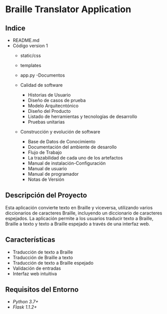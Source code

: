 # Braille Translator Application
## Indice

- README.md
- Código version 1
  - static/css
  - templates
  - app.py
-Documentos
  - Calidad de software
    - Historias de Usuario
    - Diseño de casos de  prueba
    - Modelo Arquitecntónico
    - Diseño del Producto
    - Listado de herramientas y tecnologías de desarrollo
    - Pruebas unitarias
      
  - Construcción y evolución de software
    - Base de Datos de Conocimiento
    - Documentación del ambiente de desarollo
    - Flujo de Trabajo
    - La trazabilidad de cada uno de los artefactos
    - Manual de instalación-Configuración
    - Manual de usuario
    - Manual de programador
    - Notas de Versión



## Descripción del Proyecto

Esta aplicación convierte texto en Braille y viceversa, utilizando varios diccionarios de caracteres Braille, incluyendo un diccionario de caracteres espejados. La aplicación permite a los usuarios traducir texto a Braille, Braille a texto y texto a Braille espejado a través de una interfaz web.

## Características

- Traducción de texto a Braille
- Traducción de Braille a texto
- Traducción de texto a Braille espejado
- Validación de entradas
- Interfaz web intuitiva

## Requisitos del Entorno

- *Python 3.7+*
- *Flask 1.1.2+*


